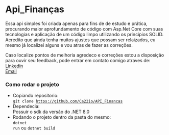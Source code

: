 <h1><bold>Api_Finanças</bold></h1>

<p>
  Essa api simples foi criada apenas para fins de de estudo e prática, procurando maior aprofundamento de código com Asp.Net Core com suas tecnologias e aplicação de um código limpo utilizando os principios SOLID.<br>
  Acredito que ainda tenha muitos ajustes que possam ser relaizados, eu mesmo já localizei alguns e vou atras de fazer as correções.
</p>
<p>
  Caso localize pontos de melhoria agredeco e correções estou a disposição para ouvir seu feedback, pode entrar em contato comigo atraves de:<br>
  <a href="https://www.linkedin.com/in/cassio-bindaco" target="_blank" rel="noopener noreferrer">Linkedin</a> <br>
  <a href="mailto:bindaco77@gmail.com?subject=FeedBack%20de%20OAPI_Finanças" target="_blank" rel="noopener noreferrer">Email</a>
</p>

<h3>Como rodar o projeto</h3>

- Copiando repositorio:<br>
  <code>git clone https://github.com/Ca22io/API_Financas</code>
  <br>
- Dependecia:<br>
  Possuir o sdk da versão do .NET 8.0
  <br>
- Rodando o projeto dentro da pasta do mesmo:<br>
  <code>dotnet run</code> ou <code>dotnet build</code>
